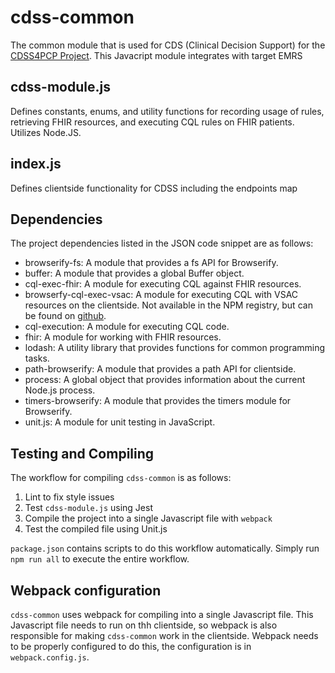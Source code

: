 # cdss-common

The common module that is used for CDS (Clinical Decision Support) for the [CDSS4PCP Project](https://cdss4pcp.com/).
This Javacript module integrates with target EMRS

## cdss-module.js

Defines constants, enums, and utility functions for recording usage of rules, retrieving FHIR resources, and executing
CQL rules on FHIR patients. Utilizes Node.JS.

## index.js

Defines clientside functionality for CDSS including the endpoints map

## Dependencies

The project dependencies listed in the JSON code snippet are as follows:

* browserify-fs: A module that provides a fs API for Browserify.
* buffer: A module that provides a global Buffer object.
* cql-exec-fhir: A module for executing CQL against FHIR resources.
* browserfy-cql-exec-vsac: A module for executing CQL with VSAC resources on the clientside. Not available in the NPM
  registry, but can be found on [github](https://github.com/sorliog/browserfy-cql-exec-vsac).
* cql-execution: A module for executing CQL code.
* fhir: A module for working with FHIR resources.
* lodash: A utility library that provides functions for common programming tasks.
* path-browserify: A module that provides a path API for clientside.
* process: A global object that provides information about the current Node.js process.
* timers-browserify: A module that provides the timers module for Browserify.
* unit.js: A module for unit testing in JavaScript.

## Testing and Compiling

The workflow for compiling  `cdss-common` is as follows:

1. Lint to fix style issues
2. Test `cdss-module.js` using Jest
3. Compile the project into a single Javascript file with `webpack`
4. Test the compiled file using Unit.js

`package.json` contains scripts to do this workflow automatically. Simply run `npm run all` to execute the entire
workflow.

## Webpack configuration

`cdss-common` uses webpack for compiling into a single Javascript file. This Javascript file needs to run on thh
clientside, so webpack is also responsible for making `cdss-common` work in the clientside. Webpack needs to be properly
configured to do this, the configuration is in `webpack.config.js`.
